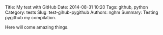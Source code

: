 Title: My test with GitHub Date: 2014-08-31 10:20
Tags: github, python
Category: tests
Slug: test-gihub-pygithub
Authors: nghm
Summary: Testing pygithub my compilation.

Here will come amazing things.



